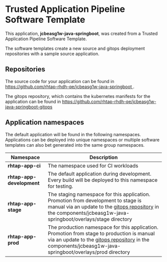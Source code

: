 # Trusted Application Pipeline Software Template

This application, **jcbeasg1w-java-springboot**, was created from a Trusted Application Pipeline Software Template.

The software templates create a new source and gitops deployment repositories with a sample source application. 

## Repositories

The source code for your application can be found in [https://github.com/rhtap-rhdh-qe/jcbeasg1w-java-springboot ](https://github.com/rhtap-rhdh-qe/jcbeasg1w-java-springboot ).
 
The gitops repository, which contains the kubernetes manifests for the application can be found in 
[https://github.com/rhtap-rhdh-qe/jcbeasg1w-java-springboot-gitops ](https://github.com/rhtap-rhdh-qe/jcbeasg1w-java-springboot-gitops ) 

## Application namespaces 

The default application will be found in the following namespaces. Applications can be deployed into unique namespaces or multiple software templates can also bet generated into the same group namespaces.  

|  Namespace   |  Description   |  
| -------- | -------- |
| **rhtap-app-ci** | The namespace used for CI workloads |
| **rhtap-app-development** | The default application during development. Every build will be deployed to this namespace for testing. |
| **rhtap-app-stage** | The staging namespace for this application. Promotion from development to stage is manual via an update to the [gitops repository](https://github.com/rhtap-rhdh-qe/jcbeasg1w-java-springboot-gitops ) in the components/jcbeasg1w-java-springboot/overlays/stage directory |
| **rhtap-app-prod** | The production namespace for this application. Promotion from stage to production is manual via an update to the [gitops repository](https://github.com/rhtap-rhdh-qe/jcbeasg1w-java-springboot-gitops ) in the components/jcbeasg1w-java-springboot/overlays/prod directory |
